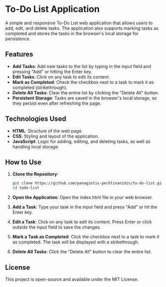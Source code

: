 # To-Do List Application

A simple and responsive To-Do List web application that allows users to add, edit, and delete tasks. The application also supports marking tasks as completed and stores the tasks in the browser's local storage for persistence.

## Features

- **Add Tasks**: Add new tasks to the list by typing in the input field and pressing "Add" or hitting the Enter key.
- **Edit Tasks**: Click on any task to edit its content.
- **Mark as Completed**: Check the checkbox next to a task to mark it as completed (strikethrough).
- **Delete All Tasks**: Clear the entire list by clicking the "Delete All" button.
- **Persistent Storage**: Tasks are saved in the browser's local storage, so they persist even after refreshing the page.

## Technologies Used

- **HTML**: Structure of the web page.
- **CSS**: Styling and layout of the application.
- **JavaScript**: Logic for adding, editing, and deleting tasks, as well as handling local storage.

## How to Use

1. **Clone the Repository**:
   ```bash
   git clone https://github.com/panagiotis-pechlivanidis/to-do-list.git
   cd todo-list

2. **Open the Application**:
    Open the index.html file in your web browser.

3.  **Add a Task**:
    Type your task in the input field and press "Add" or hit the Enter key.

4.  **Edit a Task**:
    Click on any task to edit its content. Press Enter or click outside the input field to save the changes.

5.  **Mark a Task as Completed**:
    Click the checkbox next to a task to mark it as completed. The task will be displayed with a strikethrough.

6.  **Delete All Tasks**:
    Click the "Delete All" button to clear the entire list.

## License

This project is open-source and available under the MIT License.